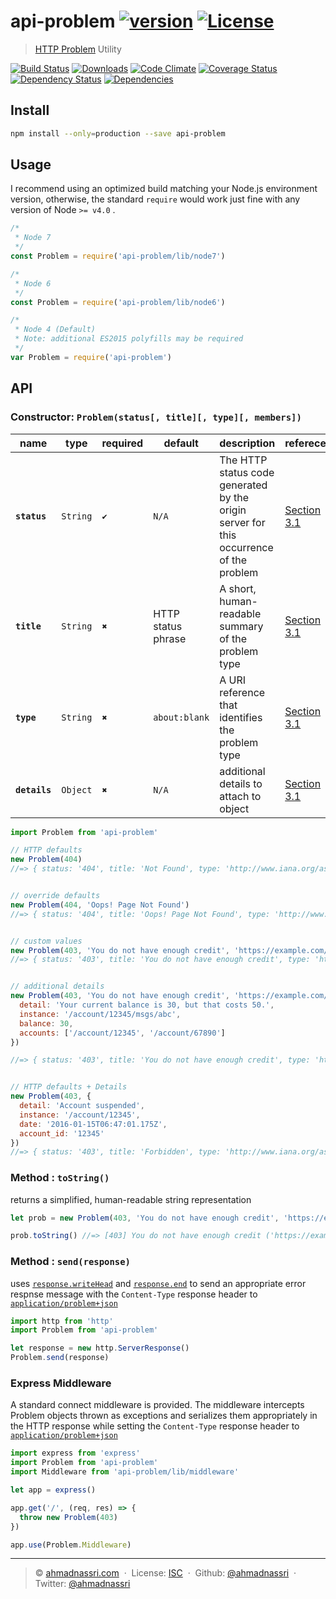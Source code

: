 # api-problem [![version][npm-version]][npm-url] [![License][npm-license]][license-url]

> [HTTP Problem](https://tools.ietf.org/html/draft-ietf-appsawg-http-problem) Utility

[![Build Status][travis-image]][travis-url]
[![Downloads][npm-downloads]][npm-url]
[![Code Climate][codeclimate-quality]][codeclimate-url]
[![Coverage Status][codeclimate-coverage]][codeclimate-url]
[![Dependency Status][dependencyci-image]][dependencyci-url]
[![Dependencies][david-image]][david-url]

## Install

```bash
npm install --only=production --save api-problem
```

## Usage

I recommend using an optimized build matching your Node.js environment version, otherwise, the standard `require` would work just fine with any version of Node `>= v4.0` .

```js
/*
 * Node 7
 */
const Problem = require('api-problem/lib/node7')

/*
 * Node 6
 */
const Problem = require('api-problem/lib/node6')

/*
 * Node 4 (Default)
 * Note: additional ES2015 polyfills may be required
 */
var Problem = require('api-problem')
```

## API

### Constructor: `Problem(status[, title][, type][, members])`

| name          | type     | required | default             | description                                                                            | referece                |
| ------------- | -------- | -------- | ------------------- | -------------------------------------------------------------------------------------- | ----------------------- |
| **`status`**  | `String` | `✔`     | `N/A`               | The HTTP status code generated by the origin server for this occurrence of the problem | [Section 3.1][spec-3.1] |
| **`title`**   | `String` | `✖`     | HTTP status phrase  | A short, human-readable summary of the problem type                                    | [Section 3.1][spec-3.1] |
| **`type`**    | `String` | `✖`     | `about:blank`       | A URI reference that identifies the problem type                                       | [Section 3.1][spec-3.1] |
| **`details`** | `Object` | `✖`     | `N/A`               | additional details to attach to object                                                 | [Section 3.1][spec-3.2] |

```js
import Problem from 'api-problem'

// HTTP defaults
new Problem(404)
//=> { status: '404', title: 'Not Found', type: 'http://www.iana.org/assignments/http-status-codes#404' }


// override defaults
new Problem(404, 'Oops! Page Not Found')
//=> { status: '404', title: 'Oops! Page Not Found', type: 'http://www.iana.org/assignments/http-status-codes#404' }


// custom values
new Problem(403, 'You do not have enough credit', 'https://example.com/probs/out-of-credit')
//=> { status: '403', title: 'You do not have enough credit', type: 'https://example.com/probs/out-of-credit' }


// additional details
new Problem(403, 'You do not have enough credit', 'https://example.com/probs/out-of-credit', {
  detail: 'Your current balance is 30, but that costs 50.',
  instance: '/account/12345/msgs/abc',
  balance: 30,
  accounts: ['/account/12345', '/account/67890']
})

//=> { status: '403', title: 'You do not have enough credit', type: 'https://example.com/probs/out-of-credit', detail: 'Your current balance is 30, but that costs 50.', instance: '/account/12345/msgs/abc', balance: 30, accounts: ['/account/12345', '/account/67890'] }


// HTTP defaults + Details
new Problem(403, {
  detail: 'Account suspended',
  instance: '/account/12345',
  date: '2016-01-15T06:47:01.175Z',
  account_id: '12345'
})
//=> { status: '403', title: 'Forbidden', type: 'http://www.iana.org/assignments/http-status-codes#404', detail: 'Account suspended', instance: '/account/12345', account_id: 12345, 'date: 2016-01-15T06:47:01.175Z' }

```

### Method : <string> `toString()`

returns a simplified, human-readable string representation

```js
let prob = new Problem(403, 'You do not have enough credit', 'https://example.com/probs/out-of-credit')

prob.toString() //=> [403] You do not have enough credit ('https://example.com/probs/out-of-credit')
```

### Method : <void> `send(response)`

uses [`response.writeHead`](https://nodejs.org/docs/latest/api/http.html#http_response_writehead_statuscode_statusmessage_headers) and [`response.end`](https://nodejs.org/docs/latest/api/http.html#http_response_end_data_encoding_callback) to send an appropriate error respnse message with the `Content-Type` response header to [`application/problem+json`][spec-3]

```js
import http from 'http'
import Problem from 'api-problem'

let response = new http.ServerResponse()
Problem.send(response)
```

### Express Middleware

A standard connect middleware is provided. The middleware intercepts Problem objects thrown as exceptions and serializes them appropriately in the HTTP response while setting the `Content-Type` response header to [`application/problem+json`][spec-3]

```js
import express from 'express'
import Problem from 'api-problem'
import Middleware from 'api-problem/lib/middleware'

let app = express()

app.get('/', (req, res) => {
  throw new Problem(403)
})

app.use(Problem.Middleware)
```

----
> :copyright: [ahmadnassri.com](https://www.ahmadnassri.com/) &nbsp;&middot;&nbsp;
> License: [ISC][license-url] &nbsp;&middot;&nbsp;
> Github: [@ahmadnassri](https://github.com/ahmadnassri) &nbsp;&middot;&nbsp;
> Twitter: [@ahmadnassri](https://twitter.com/ahmadnassri)

[license-url]: http://choosealicense.com/licenses/isc/

[travis-url]: https://travis-ci.org/ahmadnassri/api-problem
[travis-image]: https://img.shields.io/travis/ahmadnassri/api-problem.svg?style=flat-square

[npm-url]: https://www.npmjs.com/package/api-problem
[npm-license]: https://img.shields.io/npm/l/api-problem.svg?style=flat-square
[npm-version]: https://img.shields.io/npm/v/api-problem.svg?style=flat-square
[npm-downloads]: https://img.shields.io/npm/dm/api-problem.svg?style=flat-square

[codeclimate-url]: https://codeclimate.com/github/ahmadnassri/api-problem
[codeclimate-quality]: https://img.shields.io/codeclimate/github/ahmadnassri/api-problem.svg?style=flat-square
[codeclimate-coverage]: https://img.shields.io/codeclimate/coverage/github/ahmadnassri/api-problem.svg?style=flat-square

[david-url]: https://david-dm.org/ahmadnassri/api-problem
[david-image]: https://img.shields.io/david/ahmadnassri/api-problem.svg?style=flat-square

[dependencyci-url]: https://dependencyci.com/github/ahmadnassri/api-problem
[dependencyci-image]: https://dependencyci.com/github/ahmadnassri/api-problem/badge?style=flat-square

[spec-3]: https://tools.ietf.org/html/draft-ietf-appsawg-http-problem-02#section-3
[spec-3.1]: https://tools.ietf.org/html/draft-ietf-appsawg-http-problem-02#section-3.1
[spec-3.2]: https://tools.ietf.org/html/draft-ietf-appsawg-http-problem-02#section-3.2
